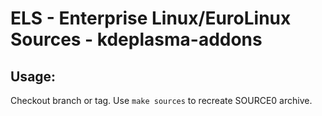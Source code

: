 # ELS - Enterprise Linux/EuroLinux Sources - kdeplasma-addons
 
## Usage:
  Checkout branch or tag. Use `make sources` to recreate  SOURCE0 archive.
